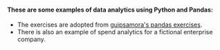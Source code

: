 #### These are some examples of data analytics using Python and Pandas:  
* The exercises are adopted from [guipsamora's pandas exercises](https://github.com/guipsamora/pandas_exercises).  
* There is also an example of spend analytics for a fictional enterprise company.
